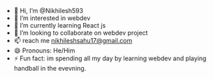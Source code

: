 - 👋 Hi, I’m @Nikhilesh593
- 👀 I’m interested in webdev
- 🌱 I’m currently learning React js
- 💞️ I’m looking to collaborate on webdev project
- 📫  reach me nikhileshsahu17@gmail.com
- 😄 Pronouns: He/Him
- ⚡ Fun fact: im spending all my day by learning webdev and playing handball in the evevning.

<!---
Nikhilesh593/Nikhilesh593 is a ✨ special ✨ repository because its `README.md` (this file) appears on your GitHub profile.
You can click the Preview link to take a look at your changes.
--->
